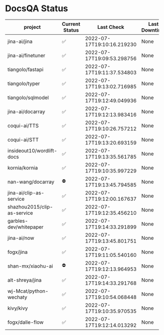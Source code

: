 # DocsQA Status

|          project          |Current Status|        Last Check        |Last Downtime|
|---------------------------|--------------|--------------------------|-------------|
|jina-ai/jina               |✅            |2022-07-17T19:10:16.219230|None         |
|jina-ai/finetuner          |✅            |2022-07-17T19:09:53.298756|None         |
|tiangolo/fastapi           |✅            |2022-07-17T19:11:37.534803|None         |
|tiangolo/typer             |✅            |2022-07-17T19:13:02.716985|None         |
|tiangolo/sqlmodel          |✅            |2022-07-17T19:12:49.049936|None         |
|jina-ai/docarray           |✅            |2022-07-17T19:12:13.983416|None         |
|coqui-ai/TTS               |✅            |2022-07-17T19:10:26.757212|None         |
|coqui-ai/STT               |✅            |2022-07-17T19:13:20.693159|None         |
|insideout10/wordlift-docs  |✅            |2022-07-17T19:13:35.561785|None         |
|kornia/kornia              |✅            |2022-07-17T19:10:35.997229|None         |
|nan-wang/docarray          |⛔️           |2022-07-17T19:13:45.794585|None         |
|jina-ai/clip-as-service    |✅            |2022-07-17T19:12:00.167637|None         |
|shazhou2015/clip-as-service|✅            |2022-07-17T19:12:35.456210|None         |
|garbles-dev/whitepaper     |✅            |2022-07-17T19:14:33.291899|None         |
|jina-ai/now                |✅            |2022-07-17T19:13:45.801751|None         |
|fogx/jina                  |✅            |2022-07-17T19:11:05.540160|None         |
|shan-mx/xiaohu-ai          |⛔️           |2022-07-17T19:12:13.964953|None         |
|alt-shreya/jina            |✅            |2022-07-17T19:14:33.291768|None         |
|wj-Mcat/python-wechaty     |✅            |2022-07-17T19:10:54.068448|None         |
|kivy/kivy                  |✅            |2022-07-17T19:10:35.970535|None         |
|fogx/dalle-flow            |✅            |2022-07-17T19:12:14.013292|None         |
